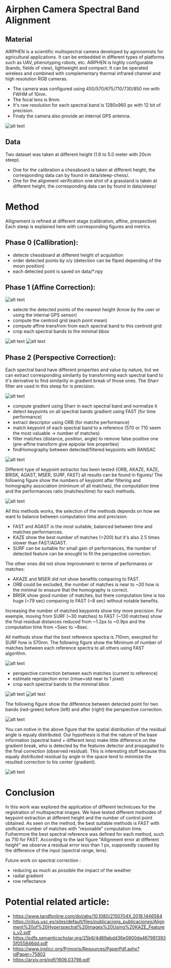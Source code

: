 # Airphen Camera Spectral Band Alignment

## Material

AIRPHEN is a scientific multispectral camera developed by agronomists for agricultural applications.
It can be embedded in different types of platforms such as UAV, phenotyping robots, etc.
AIRPHEN is highly configurable (bands, fields of view), lightweight and compact.
It can be operated wireless and combined with complementary thermal infrared channel and high resolution RGB cameras.

+ The camera was configured using 450/570/675/710/730/850 nm with FWHM of 10nm.
+ The focal lens is 8mm.
+ It's raw resolution for each spectral band is 1280x960 px with 12 bit of precision.
+ Finaly the camera also provide an internal GPS antenna.

![alt text](https://www.hiphen-plant.com/wp-content/webp-express/webp-images/doc-root/wp-content/uploads/2019/05/airphen-detail3.png.webp "the airphen camera")


## Data

Two dataset was taken at different height  (1.6 to 5.0 meter with 20cm steep).
+ One for the calibration a chessboard is taken at different height, the corresponding data can by found in data/steep-chess/.
+ One for the alignment verification one shot of a grassland is taken at different height, the corresponding data can by found in data/steep/

# Method

Allignement is refined at different stage (calibration, affine, prespective)
Each steep is explained here with corresponding figures and metrics.

## Phase 0 (Callibration):

+ detecte chessboard at different height of acquisition
+ order detected points by x/y (detection can be fliped depending of the moon position)
+ each detected point is saved on data/*.npy

## Phase 1 (Affine Correction):

![alt text](figures/math-affine-correction.png "equation of the affine correction")

+ selecte the detected points of the nearest height (know by the user or using the internal GPS sensor)
+ compute the centroid grid (each point mean)
+ compute affine transfrom from each spectral band to this centroid grid
+ crop each spectral bands to the minimal bbox

![alt text](figures/affine-allignement-rmse.jpg "Affine Reprojection Error")
![alt text](figures/affine_5.0_false_color.jpg "False Color Corrected Image")
 
## Phase 2 (Perspective Correction):

Each spectral band have different properties and value by nature,
but we can extract corresponding similarity by transforming each spectral band to it's derivative
to find similarity in gradient break of those ones. The Sharr filter are used in this steep for is precision.

![alt text](figures/math-perspective-correction.png "equation of the perspective correction")

+ compute gradient using Sharr in each spectral band and normalize it
+ detect keypoints on all spectral bands gradient using FAST (for time performance)
+ extract descriptor using ORB (for matche performance)
+ match keypoint of each spectral band to a reference (570 or 710 seem the most valuable -> number of matches)
+ filter matches (distance, position, angle) to remove false positive one (pre-affine transform give epipolar line properties)
+ findHomography between detected/filtered keypoints with RANSAC

![alt text](figures/prespective-feature-matching.jpg "feature matching")

Different type of keypoint extractor has been tested {ORB, AKAZE, KAZE, BRISK, AGAST, MSER, SURF, FAST} all results can be found in figures/
The following figure show the numbers of keypoint after filtering and homography association (minimum of all matches),
the computation time and the performances ratio (matches/time) for each methods.

![alt text](figures/comparaison-keypoint-performances.png "features performances")

All this methods works, the selection of the methods depends on how we want to balance between computation time and precision:
+ FAST and AGAST is the most suitable, balanced between time and matches performances.
+ KAZE show the best number of matches (>200) but it's also 2.5 times slower than FAST/AGAST.
+ SURF can be suitable for small gain of performances, the number of detected feature can be enought to fit the perspective correction.

The other ones did not show improvement in terme of performanes or matches:
+ AKAZE and MSER did not show benefits comparing to FAST.
+ ORB could be excluded, the number of matches is near to ~20 how is the minimal to enssure that the homography is correct.
+ BRISK show good number of matches, but there computation time is too huge (~79 sec) comparing to FAST (~8 sec) without notable benefits.

Increasing the number of matched keypoints show tiny more precision. For exemple, moving from SURF (~30 matches) to FAST (~130 matches)
show the final residual distances reduced from ~1.2px to ~0.9px and the computation time from ~5sec to ~8sec.

All methods show that the best reference spectra is 710nm, execpted for SURF how is 570nm.
The following figure show the Minimum of number of matches between each reference spectra to all others using FAST algorithm.

![alt text](figures/comparaison-keypoint-matching-reference-FAST.png "feature SURF performances")

+ perspective correction between each matches (current to reference)
+ estimate reprojection error (rmse+std near to 1 pixel)
+ crop each spectral bands to the minimal bbox

![alt text](figures/prespective-allignement-rmse.jpg "Prespective Reprojection Error")
![alt text](figures/prespective_5.0_false_color.jpg "False Color Corrected Image")

The following figure show the difference between detected point for two bands (red-green)
before (left) and after (right) the perspective correction.

![alt text](figures/perspective-features-matching-scatter.png "Corrected Keypoint")

You can notive in the above figure that the spatial distribution of the residual angle is equaly distributed.
Our hypothesis is that the nature of the base information (spectral band + different lens) make little difference on the gradient break,
who is detected by the features detector and propagated to the final correction (observed residual).
This is interesting stuff because this equaly distributed residual by angle in the space tend to minimize the resulted correction to his center (gradient).

![alt text](figures/perspective-features-residual.png "Residual Distribution Again Angle")

# Conclusion

In this work was explored the application of different technicues for the registration of multispectral images.
We have tested different methodes of keypoint extraction at different height and the number of control point obtained.
As seen on the method, the best suitable methods is FAST with sinificant number of matches with "resonable" computation time.
Futhermore the best spectral reference was defined for each method, such as 710 for FAST.
According to the last figure "Allignment error at different height" we observe a residual error less than 1 px,
supposedly caused by the difference of the input (spectral range, lens).

Future work on spectral correction :
+ reducing as much as possible the impact of the weather
+ radial gradient
+ row reflectance

# Potential related article:

+ https://www.tandfonline.com/doi/abs/10.1080/2150704X.2018.1446564
+ https://citius.usc.es/sites/default/files/publicacions_publicaciones/Alignment%20of%20Hyperspectral%20Images%20Using%20KAZE_Features_v2.pdf
+ https://pdfs.semanticscholar.org/25b6/4d89abdd36e0800da4679813935f055846dd.pdf
+ https://www.insticc.org/Primoris/Resources/PaperPdf.ashx?idPaper=75802
+ https://arxiv.org/pdf/1606.03798.pdf